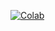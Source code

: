 [![Colab](https://colab.research.google.com/assets/colab-badge.svg)](https://colab.research.google.com/github/mrfoxie/ros_tutorials_online/blob/master/ROS_System.ipynb)
